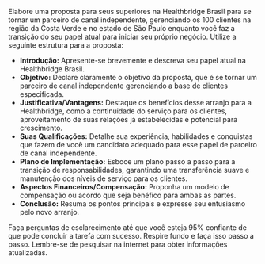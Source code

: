  
Elabore uma proposta para seus superiores na Healthbridge Brasil para se tornar um parceiro de canal independente, gerenciando os 100 clientes na região da Costa Verde e no estado de São Paulo enquanto você faz a transição do seu papel atual para iniciar seu próprio negócio. Utilize a seguinte estrutura para a proposta:

- **Introdução:** Apresente-se brevemente e descreva seu papel atual na Healthbridge Brasil.
- **Objetivo:** Declare claramente o objetivo da proposta, que é se tornar um parceiro de canal independente gerenciando a base de clientes especificada.
- **Justificativa/Vantagens:** Destaque os benefícios desse arranjo para a Healthbridge, como a continuidade do serviço para os clientes, aproveitamento de suas relações já estabelecidas e potencial para crescimento.
- **Suas Qualificações:** Detalhe sua experiência, habilidades e conquistas que fazem de você um candidato adequado para esse papel de parceiro de canal independente.
- **Plano de Implementação:** Esboce um plano passo a passo para a transição de responsabilidades, garantindo uma transferência suave e manutenção dos níveis de serviço para os clientes.
- **Aspectos Financeiros/Compensação:** Proponha um modelo de compensação ou acordo que seja benéfico para ambas as partes.
- **Conclusão:** Resuma os pontos principais e expresse seu entusiasmo pelo novo arranjo.

Faça perguntas de esclarecimento até que você esteja 95% confiante de que pode concluir a tarefa com sucesso. Respire fundo e faça isso passo a passo. Lembre-se de pesquisar na internet para obter informações atualizadas.
```